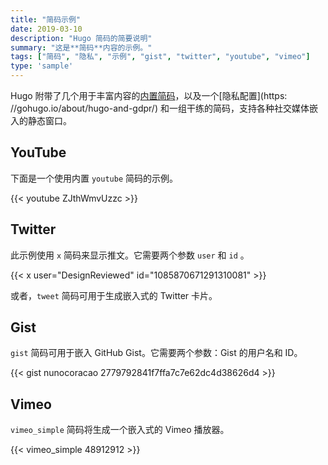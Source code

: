 ```yaml
---
title: "简码示例"
date: 2019-03-10
description: "Hugo 简码的简要说明"
summary: "这是**简码**内容的示例。"
tags: ["简码", "隐私", "示例", "gist", "twitter", "youtube", "vimeo"]
type: 'sample'
---
```


Hugo 附带了几个用于丰富内容的[内置简码](https://gohugo.io/content-management/shortcodes/#use-hugos-built-in-shortcodes)，以及一个[隐私配置](https: //gohugo.io/about/hugo-and-gdpr/) 和一组干练的简码，支持各种社交媒体嵌入的静态窗口。

## YouTube

下面是一个使用内置 `youtube` 简码的示例。

{{< youtube ZJthWmvUzzc >}}

## Twitter

此示例使用 `x` 简码来显示推文。它需要两个参数 `user` 和 `id` 。

{{< x user="DesignReviewed" id="1085870671291310081" >}}

或者，`tweet` 简码可用于生成嵌入式的 Twitter 卡片。

## Gist

`gist` 简码可用于嵌入 GitHub Gist。它需要两个参数：Gist 的用户名和 ID。

{{< gist nunocoracao 2779792841f7ffa7c7e62dc4d38626d4 >}}

## Vimeo

`vimeo_simple` 简码将生成一个嵌入式的 Vimeo 播放器。

{{< vimeo_simple 48912912 >}}
